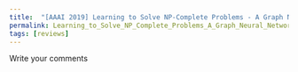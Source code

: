 ```yaml
---
title:  "[AAAI 2019] Learning to Solve NP-Complete Problems - A Graph Neural Network for Decision TSP"
permalink: Learning_to_Solve_NP_Complete_Problems_A_Graph_Neural_Network_for_Decision_TSP.html
tags: [reviews]
---
```


Write your comments
